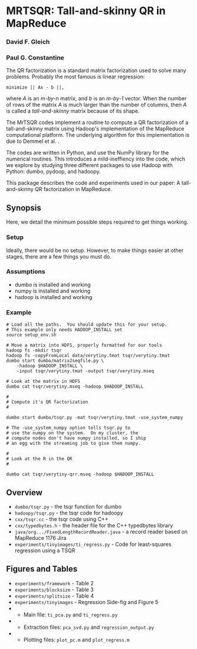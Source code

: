 MRTSQR: Tall-and-skinny QR in MapReduce
======

### David F. Gleich
### Paul G. Constantine

The QR factorization is a standard matrix factorization used to solve
many problems.  Probably the most famous is linear regression:

    minimize || Ax - b ||,

where _A_ is an _m-by-n_ matrix, and _b_ is an _m-by-1_ vector.
When the number of rows of the matrix _A_ is much larger than
the number of columns, then _A_ is called a _tall-and-skinny_
matrix because of its shape.  

The MrTSQR codes implement a routine to compute a QR factorization
of a tall-and-skinny matrix using Hadoop's implementation of the
MapReduce computational platform.  The underlying
algorithm for this implementation is due to Demmel et al. .

The codes are written in Python, and use the NumPy library
for the numerical routines.  This introduces a mild-ineffiency
into the code, which we explore by studying three different 
packages to use Hadoop with Python: dumbo, pydoop, and hadoopy.

This package describes the code and experiments used in our 
paper: A tall-and-skinny QR factorization in MapReduce.

Synopsis
--------

Here, we detail the minimum possible steps required to get things
working.

### Setup

Ideally, there would be no setup.  However, to make things easier
at other stages, there are a few things you must do.

### Assumptions

* dumbo is installed and working
* numpy is installed and working
* hadoop is installed and working

### Example

    # Load all the paths.  You should update this for your setup.
    # This example only needs HADOOP_INSTALL set
    source setup_env.sh
    
    # Move a matrix into HDFS, properly formatted for our tools
    hadoop fs -mkdir tsqr
    hadoop fs -copyFromLocal data/verytiny.tmat tsqr/verytiny.tmat
    dumbo start dumbo/matrix2seqfile.py \
        -hadoop $HADOOP_INSTALL \
        -input tsqr/verytiny.tmat -output tsqr/verytiny.mseq
    
    # Look at the matrix in HDFS
    dumbo cat tsqr/verytiny.mseq -hadoop $HADOOP_INSTALL
        
    #    
    # Compute it's QR factorization
    #
    
    dumbo start dumbo/tsqr.py -mat tsqr/verytiny.tmat -use_system_numpy
    
    # The -use_system_numpy option tells tsqr.py to 
    # use the numpy on the system.  On my cluster, the
    # compute nodes don't have numpy installed, so I ship
    # an egg with the streaming job to give them numpy.
    
    #
    # Look at the R in the QR
    #
    
    dumbo cat tsqr/verytiny-qrr.mseq -hadoop $HADOOP_INSTALL

Overview
--------

* `dumbo/tsqr.py` - the tsqr function for dumbo
* `hadoopy/tsqr.py` - the tsqr code for hadoopy
* `cxx/tsqr.cc` - the tsqr code using C++
* `cxx/typedbytes.h` - the header file for the C++ typedbytes library
* `java/org.../FixedLengthRecordReader.java` - a record reader based on
  MapReduce 1176 Jira
* `experiments/tinyimages/ti_regress.py` - Code for least-squares regression
  using a TSQR  

Figures and Tables
-------------------

* `experiments/framework` - Table 2
* `experiments/blocksize` - Table 3
* `experiments/splitsize` - Table 4
* `experiments/tinyimages` - Regression Side-fig and Figure 5
* - Main file: `ti_pca.py` and `ti_regress.py`
* - Extraction files: `pca_svd.py` and `regression_output.py`
* - Plotting files: `plot_pc.m` and `plot_regress.m`


